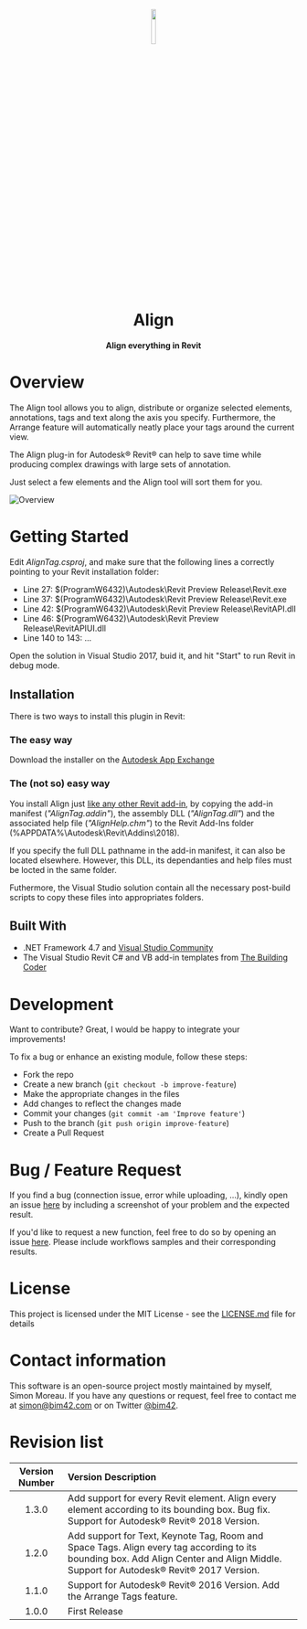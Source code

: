 <p align="center"><img width=12.5% src="https://raw.githubusercontent.com/simonmoreau/align-tag/master/AlignTag/Resources/AlignAppIcon.png"></p>
<h1 align="center">
  Align
</h1>

<h4 align="center">Align everything in Revit</h4>

# Overview

The Align tool allows you to align, distribute or organize selected elements, annotations, tags and text along the axis you specify. Furthermore, the Arrange feature will automatically neatly place your tags around the current view.

The Align plug-in for Autodesk® Revit® can help to save time while producing complex drawings with large sets of annotation.

Just select a few elements and the Align tool will sort them for you.

![Overview](https://raw.githubusercontent.com/simonmoreau/align-tag/master/AlignTag/Resources/alignTags.gif)

# Getting Started

Edit _AlignTag.csproj_, and make sure that the following lines a correctly pointing to your Revit installation folder:
* Line 27:     <StartProgram>$(ProgramW6432)\Autodesk\Revit Preview Release\Revit.exe</StartProgram>
* Line 37:     <StartProgram>$(ProgramW6432)\Autodesk\Revit Preview Release\Revit.exe</StartProgram>
* Line 42:     <HintPath>$(ProgramW6432)\Autodesk\Revit Preview Release\RevitAPI.dll</HintPath>
* Line 46:     <HintPath>$(ProgramW6432)\Autodesk\Revit Preview Release\RevitAPIUI.dll</HintPath>
* Line 140 to 143: <PostBuildEvent>...</PostBuildEvent>

Open the solution in Visual Studio 2017, buid it, and hit "Start" to run Revit in debug mode.

## Installation

There is two ways to install this plugin in Revit:

### The easy way

Download the installer on the [Autodesk App Exchange](https://apps.autodesk.com/RVT/en/Detail/Index?id=2903508825431715905&appLang=en&os=Win32_64)

### The (not so) easy way

You install Align just [like any other Revit add-in](http://help.autodesk.com/view/RVT/2018/ENU/?guid=GUID-4FFDB03E-6936-417C-9772-8FC258A261F7), by copying the add-in manifest (_"AlignTag.addin"_), the assembly DLL (_"AlignTag.dll"_) and the associated help file (_"AlignHelp.chm"_) to the Revit Add-Ins folder (%APPDATA%\Autodesk\Revit\Addins\2018).

If you specify the full DLL pathname in the add-in manifest, it can also be located elsewhere. However, this DLL, its dependanties and help files must be locted in the same folder.

Futhermore, the Visual Studio solution contain all the necessary post-build scripts to copy these files into appropriates folders.

## Built With

* .NET Framework 4.7 and [Visual Studio Community](https://www.visualstudio.com/vs/community/)
* The Visual Studio Revit C# and VB add-in templates from [The Building Coder](http://thebuildingcoder.typepad.com/blog/2017/04/revit-2018-visual-studio-c-and-vb-net-add-in-wizards.html)

# Development

Want to contribute? Great, I would be happy to integrate your improvements!

To fix a bug or enhance an existing module, follow these steps:

* Fork the repo
* Create a new branch (`git checkout -b improve-feature`)
* Make the appropriate changes in the files
* Add changes to reflect the changes made
* Commit your changes (`git commit -am 'Improve feature'`)
* Push to the branch (`git push origin improve-feature`)
* Create a Pull Request

# Bug / Feature Request

If you find a bug (connection issue, error while uploading, ...), kindly open an issue [here](https://github.com/simonmoreau/align-tag/issues/new) by including a screenshot of your problem and the expected result.

If you'd like to request a new function, feel free to do so by opening an issue [here](https://github.com/simonmoreau/align-tag/issues/new). Please include workflows samples and their corresponding results.

# License

This project is licensed under the MIT License - see the [LICENSE.md](LICENSE) file for details

# Contact information

This software is an open-source project mostly maintained by myself, Simon Moreau. If you have any questions or request, feel free to contact me at [simon@bim42.com](mailto:simon@bim42.com) or on Twitter [@bim42](https://twitter.com/bim42?lang=en).

# Revision list

| **Version Number** | **Version Description** |
| :-------------: |:-------------|
1.3.0|Add support for every Revit element. Align every element according to its bounding box. Bug fix. Support for Autodesk® Revit® 2018 Version.
1.2.0|Add support for Text, Keynote Tag, Room and Space Tags. Align every tag according to its bounding box. Add Align Center and Align Middle. Support for Autodesk® Revit® 2017 Version.
1.1.0|Support for Autodesk® Revit® 2016 Version. Add the Arrange Tags feature.
1.0.0|First Release
